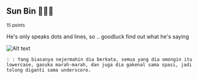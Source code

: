 ## Sun Bin 🤬🤬🤬
<sup>15 points</sup>

He's only speaks dots and lines, so .. goodluck find out what he's saying

![Alt text](https://media.giphy.com/media/v1.Y2lkPTc5MGI3NjExcDM1NWtkcmE4eHZuOGxxemU0cTM2Zm4zcmRkczNhanoybjV0Z2t3OSZlcD12MV9pbnRlcm5hbF9naWZfYnlfaWQmY3Q9Zw/GVdIu5W5gzihidkiRD/giphy.gif)

```
💡 : Yang biasanya nejermahin dia berkata, semua yang dia omongin itu lowercase, gasuka marah-marah, dan juga dia gakenal sama spasi, jadi tolong diganti sama underscore.
```
